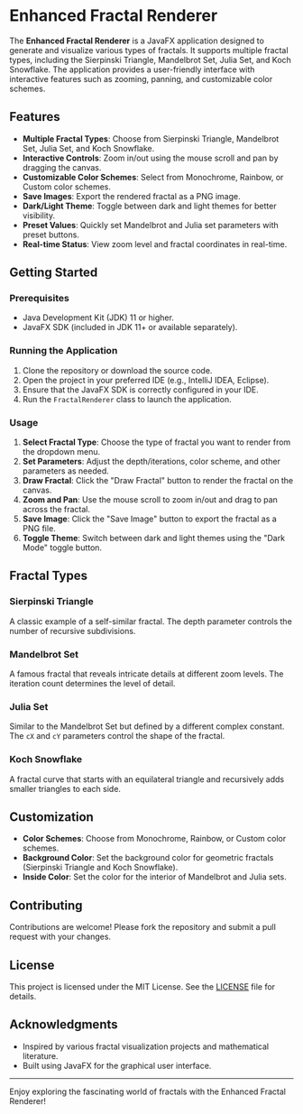 # Enhanced Fractal Renderer

The **Enhanced Fractal Renderer** is a JavaFX application designed to generate and visualize various types of fractals. It supports multiple fractal types, including the Sierpinski Triangle, Mandelbrot Set, Julia Set, and Koch Snowflake. The application provides a user-friendly interface with interactive features such as zooming, panning, and customizable color schemes.

## Features

- **Multiple Fractal Types**: Choose from Sierpinski Triangle, Mandelbrot Set, Julia Set, and Koch Snowflake.
- **Interactive Controls**: Zoom in/out using the mouse scroll and pan by dragging the canvas.
- **Customizable Color Schemes**: Select from Monochrome, Rainbow, or Custom color schemes.
- **Save Images**: Export the rendered fractal as a PNG image.
- **Dark/Light Theme**: Toggle between dark and light themes for better visibility.
- **Preset Values**: Quickly set Mandelbrot and Julia set parameters with preset buttons.
- **Real-time Status**: View zoom level and fractal coordinates in real-time.

## Getting Started

### Prerequisites

- Java Development Kit (JDK) 11 or higher.
- JavaFX SDK (included in JDK 11+ or available separately).

### Running the Application

1. Clone the repository or download the source code.
2. Open the project in your preferred IDE (e.g., IntelliJ IDEA, Eclipse).
3. Ensure that the JavaFX SDK is correctly configured in your IDE.
4. Run the `FractalRenderer` class to launch the application.

### Usage

1. **Select Fractal Type**: Choose the type of fractal you want to render from the dropdown menu.
2. **Set Parameters**: Adjust the depth/iterations, color scheme, and other parameters as needed.
3. **Draw Fractal**: Click the "Draw Fractal" button to render the fractal on the canvas.
4. **Zoom and Pan**: Use the mouse scroll to zoom in/out and drag to pan across the fractal.
5. **Save Image**: Click the "Save Image" button to export the fractal as a PNG file.
6. **Toggle Theme**: Switch between dark and light themes using the "Dark Mode" toggle button.

## Fractal Types

### Sierpinski Triangle

A classic example of a self-similar fractal. The depth parameter controls the number of recursive subdivisions.

### Mandelbrot Set

A famous fractal that reveals intricate details at different zoom levels. The iteration count determines the level of detail.

### Julia Set

Similar to the Mandelbrot Set but defined by a different complex constant. The `cX` and `cY` parameters control the shape of the fractal.

### Koch Snowflake

A fractal curve that starts with an equilateral triangle and recursively adds smaller triangles to each side.

## Customization

- **Color Schemes**: Choose from Monochrome, Rainbow, or Custom color schemes.
- **Background Color**: Set the background color for geometric fractals (Sierpinski Triangle and Koch Snowflake).
- **Inside Color**: Set the color for the interior of Mandelbrot and Julia sets.


## Contributing

Contributions are welcome! Please fork the repository and submit a pull request with your changes.

## License

This project is licensed under the MIT License. See the [LICENSE](LICENSE) file for details.

## Acknowledgments

- Inspired by various fractal visualization projects and mathematical literature.
- Built using JavaFX for the graphical user interface.

---

Enjoy exploring the fascinating world of fractals with the Enhanced Fractal Renderer!
